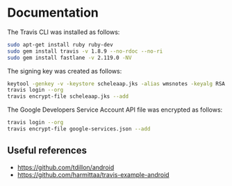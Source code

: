 # Documentation

The Travis CLI was installed as follows:
```bash
sudo apt-get install ruby ruby-dev
sudo gem install travis -v 1.8.9 --no-rdoc --no-ri
sudo gem install fastlane -v 2.119.0 -NV
```

The signing key was created as follows:
```bash
keytool -genkey -v -keystore scheleaap.jks -alias wmsnotes -keyalg RSA -keysize 2048 -validity 10000
travis login --org
travis encrypt-file scheleaap.jks --add
```

The Google Developers Service Account API file was encrypted as follows:
```bash
travis login --org
travis encrypt-file google-services.json --add
```

## Useful references

* https://github.com/tdillon/android
* https://github.com/harmittaa/travis-example-android
